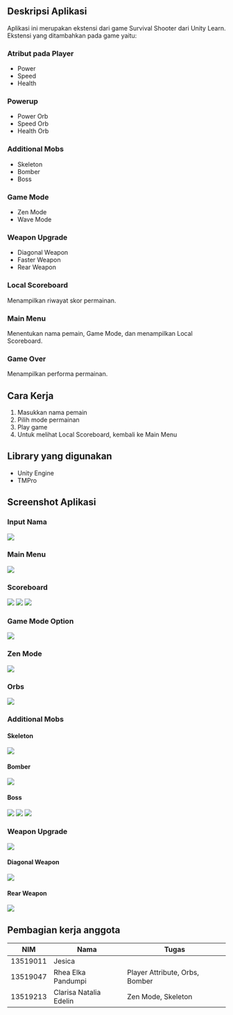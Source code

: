 ## Deskripsi Aplikasi
Aplikasi ini merupakan ekstensi dari game Survival Shooter dari Unity Learn.  
Ekstensi yang ditambahkan pada game yaitu:
### Atribut pada Player
* Power
* Speed
* Health
### Powerup
* Power Orb
* Speed Orb
* Health Orb
### Additional Mobs
* Skeleton
* Bomber
* Boss
### Game Mode
* Zen Mode
* Wave Mode
### Weapon Upgrade
* Diagonal Weapon
* Faster Weapon
* Rear Weapon
### Local Scoreboard
Menampilkan riwayat skor permainan.
### Main Menu
Menentukan nama pemain, Game Mode, dan menampilkan Local Scoreboard.
### Game Over
Menampilkan performa permainan.
## Cara Kerja
1. Masukkan nama pemain  
2. Pilih mode permainan  
3. Play game  
4. Untuk melihat Local Scoreboard, kembali ke Main Menu  
## Library yang digunakan
* Unity Engine  
* TMPro
## Screenshot Aplikasi
### Input Nama  
![](Docs/NameInput.jpg)
### Main Menu
![](Docs/MainMenu.jpg)
### Scoreboard  
![](Docs/Scoreboard.jpg)
![](Docs/WaveModeScoreboard.jpg)
![](Docs/ZenModeScoreboard.jpg)
### Game Mode Option  
![](Docs/GameMode.jpg)
### Zen Mode  
![](Docs/ZenMode.jpg)
### Orbs  
![](Docs/BossOrbs.jpg)
### Additional Mobs
#### Skeleton  
![](Docs/Skeleton.jpg)
#### Bomber  
![](Docs/Bomber.jpg)
#### Boss  
![](Docs/BossOrbs.jpg)
![](Docs/Boss2.jpg)
![](Docs/Boss3.jpg)
### Weapon Upgrade  
![](Docs/WeaponUpgrade.jpg)
#### Diagonal Weapon
![](Docs/DiagonalWeapon.jpg)
#### Rear Weapon
![](Docs/RearWeapon.jpg)
## Pembagian kerja anggota
NIM | Nama | Tugas
--- | --- | ---
13519011 | Jesica |
13519047 | Rhea Elka Pandumpi | Player Attribute, Orbs, Bomber
13519213 | Clarisa Natalia Edelin | Zen Mode, Skeleton
